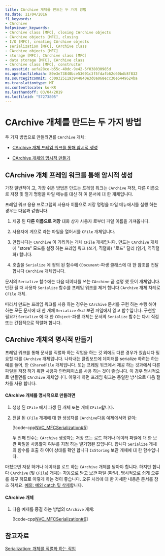 ```yaml
---
title: CArchive 개체를 만드는 두 가지 방법
ms.date: 11/04/2016
f1_keywords:
- CArchive
helpviewer_keywords:
- CArchive class [MFC], closing CArchive objects
- CArchive objects [MFC], closing
- I/O [MFC], creating CArchive objects
- serialization [MFC], CArchive class
- CArchive objects [MFC]
- storage [MFC], CArchive class [MFC]
- data storage [MFC], CArchive class
- CArchive class [MFC], constructor
ms.assetid: aefa28ce-b55c-40dc-9e42-5f038030985d
ms.openlocfilehash: 80e3e73840bce53691c3f5fdafb62c60bdb8f832
ms.sourcegitcommit: c3093251193944840e3d0a068ecc30e6449624ba
ms.translationtype: MT
ms.contentlocale: ko-KR
ms.lasthandoff: 03/04/2019
ms.locfileid: "57273805"
---
```

# <a name="two-ways-to-create-a-carchive-object"></a>CArchive 개체를 만드는 두 가지 방법

두 가지 방법으로 만들려면를 `CArchive` 개체:

- [CArchive 개체 프레임 워크를 통해 암시적 생성](#_core_implicit_creation_of_a_carchive_object_via_the_framework)

- [CArchive 개체의 명시적 만들기](#_core_explicit_creation_of_a_carchive_object)

##  <a name="_core_implicit_creation_of_a_carchive_object_via_the_framework"></a> CArchive 개체 프레임 워크를 통해 암시적 생성

가장 일반적이 고, 가장 쉬운 방법은 만드는 프레임 워크는 `CArchive` 저장, 다른 이름으로 저장 및 열기 명령을 파일 메뉴를 대신 하 여 문서에 대 한 개체입니다.

프레임 워크 응용 프로그램의 사용자 이름으로 저장 명령을 파일 메뉴에서를 실행 하는 경우는 다음과 같습니다.

1. 제공 된 **다른 이름으로 저장** 대화 상자 사용자 로부터 파일 이름을 가져옵니다.

1. 사용자에 게으로 라는 파일을 열어서를 `CFile` 개체입니다.

1. 만듭니다는 `CArchive` 이 가리키는 개체 `CFile` 개체입니다. 만드는 `CArchive` 개체에 "store" 모드를 설정 하는 프레임 워크 (쓰기, 직렬화) "로드" 달리 (읽기, 역직렬화) 합니다.

1. 호출을 `Serialize` 에 정의 된 함수에 `CDocument`-파생 클래스에 대 한 참조를 전달 합니다 `CArchive` 개체입니다.

문서의 `Serialize` 함수에는 다음 데이터를 쓰는 `CArchive` 곧 설명 했 듯이 개체입니다. 반환 될 때 사용자 `Serialize` 함수를 프레임 워크를 제거 합니다 `CArchive` 개체 차례로 `CFile` 개체.

따라서 만드는 프레임 워크를 사용 하는 경우는 `CArchive` 문서를 구현 하는 수행 해야 하는 모든 문서에 대 한 개체 `Serialize` 쓰고 보관 파일에서 읽고 함수입니다. 구현할 필요가 `Serialize` 에 대 한 `CObject`-파생 개체는 문서의 `Serialize` 함수는 다시 직접 또는 간접적으로 직렬화 합니다.

##  <a name="_core_explicit_creation_of_a_carchive_object"></a> CArchive 개체의 명시적 만들기

프레임 워크를 통해 문서를 직렬화 하는 작업을 하는 것 외에도 다른 경우가 있습니다 필요할 때를 `CArchive` 개체입니다. 나타내는 클립보드에 데이터를 serialize 하려는 하는 예를 들어, 한 `CSharedFile` 개체입니다. 또는 프레임 워크에서 제공 하는 것과에서 다른 파일을 저장 하기 위한 사용자 인터페이스를 사용 하는 것이 좋습니다. 이 경우 명시적으로 만들면를 `CArchive` 개체입니다. 이렇게 하면 프레임 워크는 동일한 방식으로 다음 절차를 사용 합니다.

#### <a name="to-explicitly-create-a-carchive-object"></a>CArchive 개체를 명시적으로 만들려면

1. 생성 된 `CFile` 에서 파생 된 개체 또는 개체 `CFile`합니다.

1. 전달 된 `CFile` 개체에 대 한 생성자를 `CArchive`다음 예제에서와 같이:

   [!code-cpp[NVC_MFCSerialization#5](../mfc/codesnippet/cpp/two-ways-to-create-a-carchive-object_1.cpp)]

   두 번째 인수는 `CArchive` 생성자는 저장 또는 로드 하거나 데이터 파일에 대 한 보관 파일을 사용할지 여부를 지정 하는 열거형된 값입니다. 합니다 `Serialize` 개체의 함수를 호출 하 여이 상태를 확인 합니다 `IsStoring` 보관 개체에 대 한 함수입니다.

마쳤으면 저장 하거나 데이터를 로드 하는 `CArchive` 개체를 닫아야 합니다. 하지만 합니다 `CArchive` (및 `CFile`) 개체는 자동으로 닫고 보관 파일 (파일), 명시적으로 쉽게 오류를 복구 하므로 이렇게 하는 것이 좋습니다. 오류 처리에 대 한 자세한 내용은 문서를 참조 하세요. [예외: 예외 catch 및 삭제](../mfc/exceptions-catching-and-deleting-exceptions.md)합니다.

#### <a name="to-close-the-carchive-object"></a>CArchive 개체

1. 다음 예제를 종결 하는 방법의 `CArchive` 개체:

   [!code-cpp[NVC_MFCSerialization#6](../mfc/codesnippet/cpp/two-ways-to-create-a-carchive-object_2.cpp)]

## <a name="see-also"></a>참고자료

[Serialization: 개체를 직렬화 하는 작업](../mfc/serialization-serializing-an-object.md)
